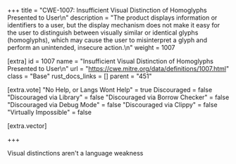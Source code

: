 +++
title = "CWE-1007: Insufficient Visual Distinction of Homoglyphs Presented to User\n"
description = "The product displays information or identifiers to a user, but the display mechanism does not make it easy for the user to distinguish between visually similar or identical glyphs (homoglyphs), which may cause the user to misinterpret a glyph and perform an unintended, insecure action.\n"
weight = 1007

[extra]
id = 1007
name = "Insufficient Visual Distinction of Homoglyphs Presented to User\n"
url = "https://cwe.mitre.org/data/definitions/1007.html"
class = "Base"
rust_docs_links = []
parent = "451"

[extra.vote]
"No Help, or Langs Wont Help" = true
Discouraged = false
"Discouraged via Library" = false
"Discouraged via Borrow Checker" = false
"Discouraged via Debug Mode" = false
"Discouraged via Clippy" = false
"Virtually Impossible" = false

[extra.vector]

+++

Visual distinctions aren't a language weakness